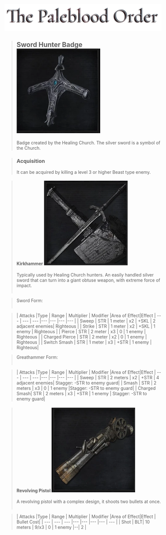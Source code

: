 <link rel="stylesheet" href="../assets/css/sword-hunter-weapons.css">
<a id= "logo" href="https://fellipepombo.github.io/BloodandBeastsTTRPG/">
  <img src="../assets/images/logo.png">
</a>


>## Sword Hunter Badge ![Sword Hunter Badge](../assets/images/weapons/badges/swordhunter.png)
>Badge created by the Healing Church. The silver sword is a symbol of the Church.

>### Acquisition
>It can be acquired by killing a level 3 or higher Beast type enemy.

>#### Kirkhammer ![Kirkhammer](../assets/images/weapons/swordhunter/kirkhammer.png)
>Typically used by Healing Church hunters. An easily handled silver sword that can turn into a giant obtuse weapon, with extreme force of impact.<br><br>

>Sword Form: <br><br>

>| Attacks |Type  | Range | Multiplier | Modifier |Area of Effect|Effect
| --- | --- | --- |--- |--- |--- |--- |
| Sweep | STR | 1 meter | x2 | +SKL | 2 adjacent enemies| Righteous |
| Strike | STR | 1 meter | x2 | +SKL | 1 enemy | Righteous |
| Pierce | STR | 2 meter | x3 | 0 | 1 enemy | Righteous |
| Charged Pierce | STR | 2 meter | x2 | 0 | 1 enemy | Righteous |
| Switch Smash | STR | 1 meter | x3 | +STR | 1 enemy | Righteous|

>Greathammer Form: <br><br>

>| Attacks |Type  | Range | Multiplier | Modifier |Area of Effect|Effect
| --- | --- | --- |--- |--- |--- |--- |
| Sweep | STR | 2 meters | x2 | +STR | 4 adjacent enemies| Stagger: -STR to enemy guard|
| Smash | STR | 2 meters | x3 | 0 | 1 enemy |Stagger: -STR to enemy guard|
| Charged Smash| STR | 2 meters | x3 | +STR | 1 enemy | Stagger: -STR to enemy guard|

>#### Revolving Pistol ![Revolving Pistol](../assets/images/weapons/swordhunter/revolvingpistol.png)
>A revolving pistol with a complex design, it shoots two bullets at once. <br><br>


>| Attacks |Type  | Range | Multiplier | Modifier |Area of Effect|Effect | Bullet Cost|
| --- | --- | --- |--- |--- |--- |--- | --- |
| Shot | BLT| 10 meters | 9/x3 | 0 | 1 enemy |--| 2 |